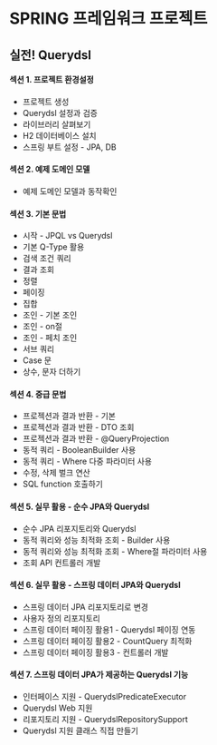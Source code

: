 # SPRING 프레임워크 프로젝트

## 실전! Querydsl

#### 섹션 1. 프로젝트 환경설정
- 프로젝트 생성
- Querydsl 설정과 검증
- 라이브러리 살펴보기
- H2 데이터베이스 설치
- 스프링 부트 설정 - JPA, DB

#### 섹션 2. 예제 도메인 모델
- 예제 도메인 모델과 동작확인

#### 섹션 3. 기본 문법
- 시작 - JPQL vs Querydsl
- 기본 Q-Type 활용
- 검색 조건 쿼리
- 결과 조회
- 정렬
- 페이징
- 집합
- 조인 - 기본 조인
- 조인 - on절
- 조인 - 페치 조인
- 서브 쿼리
- Case 문
- 상수, 문자 더하기

#### 섹션 4. 중급 문법
- 프로젝션과 결과 반환 - 기본
- 프로젝션과 결과 반환 - DTO 조회
- 프로젝션과 결과 반환 - @QueryProjection
- 동적 쿼리 - BooleanBuilder 사용
- 동적 쿼리 - Where 다중 파라미터 사용
- 수정, 삭제 벌크 연산
- SQL function 호출하기

#### 섹션 5. 실무 활용 - 순수 JPA와 Querydsl
- 순수 JPA 리포지토리와 Querydsl
- 동적 쿼리와 성능 최적화 조회 - Builder 사용
- 동적 쿼리와 성능 최적화 조회 - Where절 파라미터 사용
- 조회 API 컨트롤러 개발

#### 섹션 6. 실무 활용 - 스프링 데이터 JPA와 Querydsl
- 스프링 데이터 JPA 리포지토리로 변경
- 사용자 정의 리포지토리
- 스프링 데이터 페이징 활용1 - Querydsl 페이징 연동
- 스프링 데이터 페이징 활용2 - CountQuery 최적화
- 스프링 데이터 페이징 활용3 - 컨트롤러 개발

#### 섹션 7. 스프링 데이터 JPA가 제공하는 Querydsl 기능
- 인터페이스 지원 - QuerydslPredicateExecutor
- Querydsl Web 지원
- 리포지토리 지원 - QuerydslRepositorySupport
- Querydsl 지원 클래스 직접 만들기
